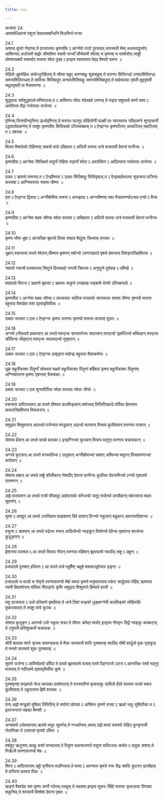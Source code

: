 ```yaml
---
title: ०२४

---
```

अध्यायः 24  
आश्वमेधिकानां पशूनां देवतासम्बन्धिनि विधायिनो मन्त्राः  
  
24.1  
अश्वस् तूपरो गोमृगस् ते प्राजापत्याः कृष्णग्रीव ऽ आग्नेयो रराटे पुरस्तात् सारस्वती मेष्य् अधस्ताद्धन्वोर् आश्विनाव् अधोरामौ बाह्वोः सौमपौष्णः श्यामो नाभ्याँ सौर्ययामौ श्वेतश् च कृष्णश् च पार्श्वयोस् त्वाष्ट्रौ लोमशसक्थौ सक्थ्योर् वायव्यः श्वेतः पुच्छ ऽ इन्द्राय स्वपस्याय वेहद् वैष्णवो वामनः ॥  
  
24.2  
रोहितो धूम्ररोहितः कर्कन्धुरोहितस् ते सौम्या बभ्रुर् अरुणबभ्रुः शुकबभ्रुस् ते वारुणाः शितिरन्ध्रो ऽन्यतःशितिरन्ध्रः समन्तशितिरन्ध्रस् ते सावित्राः शितिबाहुर् अन्यतःशितिबाहुः समन्तशितिबाहुस् ते बार्हस्पत्याः पृषती क्षुद्रपृषती स्थूलपृषती ता मैत्रावरुण्यः ॥  
  
24.3  
शुद्धवालः सर्वशुद्धवालो मणिवालस् त ऽ आश्विनाः श्यॆतः श्येताक्षो ऽरुणस् ते रुद्राय पशुपतये कर्णा यामा ऽ अवलिप्ता रौद्रा नभोरूपाः पार्जन्याः ॥  
  
24.4  
पृश्निस् तिरश्चीनपृश्निर् ऊर्ध्वपृश्निस् ते मारुताः फल्गूर् लोहितोर्णी पलक्षी ताः सारस्वत्यः प्लीहाकर्णः शुण्ठाकर्णो ऽद्ध्यालोहकर्णस् ते त्वाष्ट्राः कृष्णग्रीवः शितिकक्षो ऽञ्जिसक्थस् त ऽ ऐन्द्राग्नाः कृष्णाञ्जिर् अल्पाञ्जिर् महाञ्जिस् त ऽ उषस्याः ॥  
  
24.5  
शिल्पा वैश्वदेव्यो रोहिण्यस् त्र्यवयो वाचे ऽविज्ञाता ऽ अदित्यै सरूपा धात्रे वत्सतर्यो देवानां पत्नीभ्यः ॥  
  
24.6  
कृष्णग्रीवा ऽ आग्नेयाः शितिभ्रवो वसूनाँ रोहिता रुद्राणाँ श्वेता ऽ अवरोकिण ऽ आदित्यानां नभोरूपाः पार्जन्याः ॥  
  
24.7  
उन्नत ऽ ऋषभो वामनस् त ऽ ऐन्द्रवैष्णवा ऽ उन्नतः शितिबाहुः शितिपृष्ठस् त ऽ ऐन्द्राबार्हस्पत्याः शुकरूपा वाजिनाः कल्माषा ऽ आग्निमारुताः श्यामाः पौष्णाः ॥  
  
24.8  
एता ऽ ऐन्द्राग्ना द्विरूपा ऽ अग्नीषोमीया वामना ऽ अनड्वाह ऽ आग्नावैष्णवा वशा मैत्रावरुण्योऽन्यत एन्यो ऽ मैत्र्यः ॥  
  
24.9  
कृष्णग्रीवा ऽ आग्नेया बभ्रवः सौम्याः श्वेता वायव्या ऽ अविज्ञाता ऽ अदित्यै सरूपा धात्रे वत्सतर्यो देवानां पत्नीभ्यः ॥  
  
24.10  
कृष्णा भौमा धूम्रा ऽ आन्तरिक्षा बृहन्तो दिव्याः शबला वैद्युताः सिध्मास् तारकाः ॥  
  
24.11  
धूम्रान् वसन्ताया लभते श्वेतान् ग्रीष्माय कृष्णान् वर्षाभ्यो ऽरुणाञ्छरदे पृषतो हेमन्ताय पिशङ्गाञ्छिशिराय ॥  
  
24.12  
त्र्यवयो गायत्र्यै पञ्चावयस् त्रिष्टुभे दित्यवाहो जगत्यै त्रिवत्सा ऽ अनुष्टुभे तुर्यवाह ऽ उष्णिहे ॥  
  
24.13  
पष्ठवाहो विराज ऽ उक्षाणो बृहत्या ऽ ऋषभाः ककुभे ऽनड्वाहः पङ्क्त्यै धेनवो ऽतिच्छन्दसे ॥  
  
24.14  
कृष्णग्रीवा ऽ आग्नेया बभ्रवः सौम्या ऽ उपध्वस्ताः सावित्रा वत्सतर्यः सारस्वत्यः श्यामाः पौष्णाः पृश्नयो मारुता बहुरूपा वैश्वदेवा वशा द्यावापृथिवीयाः ॥  
  
24.15  
उक्ताः सञ्चरा ऽ एता ऽ ऐन्द्राग्नाः कृष्णाः वारुणाः पृश्नयो मारुताः कायास् तूपराः ॥  
  
24.16  
अग्नये ऽनीकवते प्रथमजान् आ लभते मरुद्भ्यः सान्तपनेभ्यः सवात्यान् मरुद्भ्यो गृहमेधिभ्यो बष्किहान् मरुद्भ्यः क्रीडिभ्यः सँसृष्टान् मरुद्भ्यः स्वतवद्भ्यो नुसृष्टान् ॥  
  
24.17  
उक्ताः सञ्चरा ऽ एता ऽ ऐन्द्राग्नाः प्राशृङ्गा माहेन्द्रा बहुरूपा वैश्वकर्मणाः ॥  
  
24.18  
धूम्रा बभ्रुनीकाशाः पितॄणाँ सोमवतां बभ्रवो बभ्रुनीकाशाः पितॄणां बर्हिषदां कृष्णा बभ्रुनीकाशाः पितॄणाम् अग्निष्वात्तानां कृष्णाः पृषन्तस् त्रैयम्बकाः ॥  
  
24.19  
उक्ताः सञ्चरा ऽ एता शुनासीरीयाः श्वेता वायव्याः श्वेताः सौर्याः ॥  
  
24.20  
वसन्ताय कपिञ्जलान् आ लभते ग्रीष्माय कलविङ्कान् वर्षाभ्यस् तित्तिरीञ्छरदे वर्तिका हेमन्ताय ककराञ्छिशिराय विककरान् ॥  
  
24.21  
समुद्राय शिशुमारान् आलभते पर्जन्याय मण्डूकान् अद्भ्यो मत्स्यान् मित्राय कुलीपयान् वरुणाय नाक्रान् ॥  
  
24.22  
सोमाय हँसान् आ लभते वायवे बलाका ऽ इन्द्राग्निभ्यां क्रुञ्चान् मित्राय मद्गून् वरुणाय चक्रवाकान् ॥  
  
24.23  
अग्नये कुटरून् आ लभते वनस्पतिभ्य ऽ उलूकान् अग्नीषोमाभ्यां चाषान् अश्विभ्यां मयूरान् मित्रावरुणाभ्यां कपोतान् ॥  
  
24.24  
सोमाय लबान् आ लभते त्वष्ट्रे कौलीकान् गोषादीर् देवानां पत्नीभ्यः कुलीका देवजामिभ्यो ऽग्नये गृहपतये पारुष्णान् ॥  
  
24.25  
अह्ने पारावतान् आ लभते रात्र्यै सीचापूर् अहोरात्रयोः सन्धिभ्यो जतूर् मासेभ्यो दात्यौहान्त् संवत्सराय महतः सुपर्णान् ॥  
  
24.26  
भूम्या ऽ आखून् आ लभते ऽन्तरिक्षाय पाङ्क्तान् दिवे कशान् दिग्भ्यो नकुलान् बभ्रुकान् अवान्तरदिशाभ्यः ॥  
  
24.27  
वसुभ्य ऽ ऋश्यान् आ लभते रुद्रेभ्यः रुरून् आदित्येभ्यो न्यङ्कून् विश्वेभ्यो देवेभ्यः पृषतान्त् साध्येभ्यः कुलुङ्गान् ॥  
  
24.28  
ईशानाय परस्वत ऽ आ लभते मित्राय गौरान् वरुणाय महिषान् बृहस्पतये गवयाँस् त्वष्ट्र ऽ उष्ट्रान् ॥  
  
24.29  
प्रजापतये पुरुषान् हस्तिन ऽ आ लभते वाचे प्लुषीँश् चक्षुषे मशकाञ्छ्रोत्राय भृङ्गाः ॥  
  
24.30  
प्रजापतये च वायवे च गोमृगो वरुणायारण्यो मेषो यमाय कृष्णो मनुष्यराजाय मर्कटः शार्दूलाय रोहिद् ऋषभाय गवयी क्षिप्रश्येनाय वर्तिका नीलङ्गोः कृमिः समुद्राय शिशुमारो हिमवते हस्ती ॥  
  
24.31  
मयुः प्राजापत्य ऽ उलो हलिक्ष्णो वृषदँशस् ते धात्रे दिशां कङ्को धुङ्क्षाग्नेयी कलविङ्को लोहिताहिः पुष्करसादस् ते त्वाष्ट्रा वाचे क्रुञ्चः ॥  
  
24.32  
सोमाय कुलुङ्ग ऽ आरण्यो ऽजो नकुलः शका ते पौष्णाः क्रोष्टा मायोर् इन्द्रस्य गौरमृगः पिद्वो न्यङ्कुः कक्कटस् ते ऽनुमत्यै प्रतिश्रुत्कायै चक्रवाकः ॥  
  
24.33  
सौरी बलाका शार्गः सृजयः शयाण्डकस् ते मैत्राः सरस्वत्यै शारिः पुरुषवाक् श्वाविद् भौमी शार्दूलो वृकः पृदाकुस् ते मन्यवे सरस्वते शुकः पुरुषवाक् ॥  
  
24.34  
सुपर्णः पार्जन्य ऽ आतिर्वाहसो दर्विदा ते वायवे बृहस्पतये वाचस् पतये पैङ्गराजो ऽलज ऽ आन्तरिक्षः प्लवो मद्गुर् मत्स्यस् ते नदीपतये द्यावापृथिवीयः कूर्मः ॥  
  
24.35  
पुरुषमृगश् चन्द्रमसो गोधा कालका दार्वाघाटस् ते वनस्पतीनां कृकवाकुः सावित्रो हँसो वातस्य नाक्रो मकरः कुलीपयस् ते ऽकूपारस्य ह्रियै शल्पकः ॥  
  
24.36  
एण्य् अह्नो मण्डूको मूषिका तित्तिरिस् ते सर्पाणां लोपाश ऽ आश्विनः कृष्णो रात्र्या ऽ ऋक्षो जतूः सुषिलीका त ऽ इतरजनानां जहका वैष्णवी ॥  
  
24.37  
अन्यवापो ऽर्धमासानाम् ऋश्यो मयूरः सुपर्णस् ते गन्धर्वाणाम् अपाम् उद्रो मासां कश्यपो रोहित् कुण्डृणाची गोलत्तिका ते ऽप्सरसां मृत्यवे ऽसितः ॥  
  
24.38  
वर्षाहूर् ऋतूनाम् आखुः कशो मान्थालस् ते पितॄणां बलायाजगरो वसूनां कपिञ्जलः कपोत ऽ उलूकः शशस् ते निर्ऋत्यै वरुणायारण्यो मेषः ॥  
  
24.39  
श्वित्र ऽ आदित्यानाम् उष्ट्रो घृणीवान् वार्ध्रीणसस् ते मत्या ऽ अरण्याय सृमरो रुरू रौद्रः क्वयिः कुटरुर् दात्यौहस् ते वाजिनां कामाय पिकः ॥  
  
24.40  
खड्गो वैश्वदेवः श्वा कृष्णः कर्णो गर्दभस् तरक्षुस् ते रक्षसाम् इन्द्राय सूकरः सिँहो मारुताः कृकलासः पिप्पका शकुनिस् ते शरव्यायै विश्वेषां देवानां पृषतः ॥